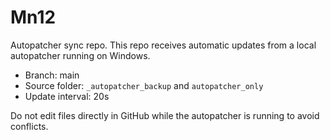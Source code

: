 # Mn12

Autopatcher sync repo. This repo receives automatic updates from a local autopatcher running on Windows.

- Branch: main
- Source folder: `_autopatcher_backup` and `autopatcher_only`
- Update interval: 20s

Do not edit files directly in GitHub while the autopatcher is running to avoid conflicts.
